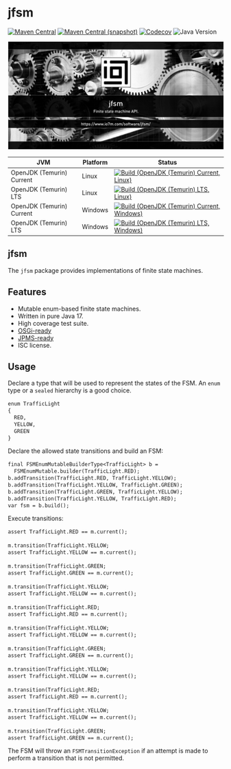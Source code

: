 jfsm
===

[![Maven Central](https://img.shields.io/maven-central/v/com.io7m.jfsm/com.io7m.jfsm.svg?style=flat-square)](http://search.maven.org/#search%7Cga%7C1%7Cg%3A%22com.io7m.jfsm%22)
[![Maven Central (snapshot)](https://img.shields.io/nexus/s/com.io7m.jfsm/com.io7m.jfsm?server=https%3A%2F%2Fs01.oss.sonatype.org&style=flat-square)](https://s01.oss.sonatype.org/content/repositories/snapshots/com/io7m/jfsm/)
[![Codecov](https://img.shields.io/codecov/c/github/io7m-com/jfsm.svg?style=flat-square)](https://codecov.io/gh/io7m-com/jfsm)
![Java Version](https://img.shields.io/badge/17-java?label=java&color=e65cc3)

![com.io7m.jfsm](./src/site/resources/jfsm.jpg?raw=true)

| JVM | Platform | Status |
|-----|----------|--------|
| OpenJDK (Temurin) Current | Linux | [![Build (OpenJDK (Temurin) Current, Linux)](https://img.shields.io/github/actions/workflow/status/io7m-com/jfsm/main.linux.temurin.current.yml)](https://www.github.com/io7m-com/jfsm/actions?query=workflow%3Amain.linux.temurin.current)|
| OpenJDK (Temurin) LTS | Linux | [![Build (OpenJDK (Temurin) LTS, Linux)](https://img.shields.io/github/actions/workflow/status/io7m-com/jfsm/main.linux.temurin.lts.yml)](https://www.github.com/io7m-com/jfsm/actions?query=workflow%3Amain.linux.temurin.lts)|
| OpenJDK (Temurin) Current | Windows | [![Build (OpenJDK (Temurin) Current, Windows)](https://img.shields.io/github/actions/workflow/status/io7m-com/jfsm/main.windows.temurin.current.yml)](https://www.github.com/io7m-com/jfsm/actions?query=workflow%3Amain.windows.temurin.current)|
| OpenJDK (Temurin) LTS | Windows | [![Build (OpenJDK (Temurin) LTS, Windows)](https://img.shields.io/github/actions/workflow/status/io7m-com/jfsm/main.windows.temurin.lts.yml)](https://www.github.com/io7m-com/jfsm/actions?query=workflow%3Amain.windows.temurin.lts)|

## jfsm

The `jfsm` package provides implementations of finite state machines.

## Features

* Mutable enum-based finite state machines.
* Written in pure Java 17.
* High coverage test suite.
* [OSGi-ready](https://www.osgi.org/)
* [JPMS-ready](https://en.wikipedia.org/wiki/Java_Platform_Module_System)
* ISC license.

## Usage

Declare a type that will be used to represent the states of the FSM.
An `enum` type or a `sealed` hierarchy is a good choice.

```
enum TrafficLight
{
  RED,
  YELLOW,
  GREEN
}
```

Declare the allowed state transitions and build an FSM:

```
final FSMEnumMutableBuilderType<TrafficLight> b =
  FSMEnumMutable.builder(TrafficLight.RED);
b.addTransition(TrafficLight.RED, TrafficLight.YELLOW);
b.addTransition(TrafficLight.YELLOW, TrafficLight.GREEN);
b.addTransition(TrafficLight.GREEN, TrafficLight.YELLOW);
b.addTransition(TrafficLight.YELLOW, TrafficLight.RED);
var fsm = b.build();
```

Execute transitions:

```
assert TrafficLight.RED == m.current();

m.transition(TrafficLight.YELLOW;
assert TrafficLight.YELLOW == m.current();

m.transition(TrafficLight.GREEN;
assert TrafficLight.GREEN == m.current();

m.transition(TrafficLight.YELLOW;
assert TrafficLight.YELLOW == m.current();

m.transition(TrafficLight.RED;
assert TrafficLight.RED == m.current();

m.transition(TrafficLight.YELLOW;
assert TrafficLight.YELLOW == m.current();

m.transition(TrafficLight.GREEN;
assert TrafficLight.GREEN == m.current();

m.transition(TrafficLight.YELLOW;
assert TrafficLight.YELLOW == m.current();

m.transition(TrafficLight.RED;
assert TrafficLight.RED == m.current();

m.transition(TrafficLight.YELLOW;
assert TrafficLight.YELLOW == m.current();

m.transition(TrafficLight.GREEN;
assert TrafficLight.GREEN == m.current();
```

The FSM will throw an `FSMTransitionException` if an attempt is made to
perform a transition that is not permitted.

